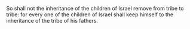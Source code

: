 So shall not the inheritance of the children of Israel remove from tribe to tribe: for every one of the children of Israel shall keep himself to the inheritance of the tribe of his fathers.
